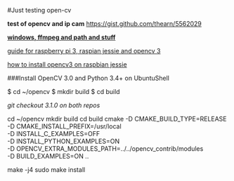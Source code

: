 #Just testing open-cv

**test of opencv and ip cam**
https://gist.github.com/thearn/5562029

[**windows, ffmpeg and path and stuff**](http://kronoskoders.logdown.com/posts/256664-installing-opencv-and-ffmpeg-on-windows)

[guide for raspberry pi 3, raspian jessie and opencv 3](http://www.pyimagesearch.com/2016/04/18/install-guide-raspberry-pi-3-raspbian-jessie-opencv-3/)

[how to install opencv3 on raspbian jessie](http://www.pyimagesearch.com/2015/10/26/how-to-install-opencv-3-on-raspbian-jessie/)

###Install OpenCV 3.0 and Python 3.4+ on UbuntuShell

$ cd ~/opencv
$ mkdir build
$ cd build

*git checkout 3.1.0 on both repos*

cd ~/opencv
mkdir build
cd build
cmake -D CMAKE_BUILD_TYPE=RELEASE \
	-D CMAKE_INSTALL_PREFIX=/usr/local \
	-D INSTALL_C_EXAMPLES=OFF \
	-D INSTALL_PYTHON_EXAMPLES=ON \
	-D OPENCV_EXTRA_MODULES_PATH=../../opencv_contrib/modules \
	-D BUILD_EXAMPLES=ON ..

make -j4
sudo make install